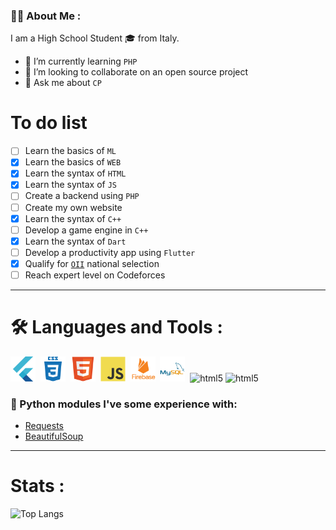 ### :man_technologist: About Me :
I am a High School Student 🎓 from Italy.
- 🌱 I’m currently learning `PHP`
- 👯 I’m looking to collaborate on an open source project
- 💬 Ask me about `CP`

# To do list
- [ ] Learn the basics of `ML`
- [x] Learn the basics of `WEB`
- [x] Learn the syntax of `HTML`
- [x] Learn the syntax of `JS`
- [ ] Create a backend using `PHP`
- [ ] Create my own website
- [x] Learn the syntax of `C++`
- [ ] Develop a game engine in `C++`
- [x] Learn the syntax of `Dart`
- [ ] Develop a productivity app using `Flutter`
- [x] Qualify for [`OII`](https://www.olimpiadi-informatica.it/) national selection
- [ ] Reach expert level on Codeforces

---

# :hammer_and_wrench: Languages and Tools :
<div>
  <img src="https://github.com/devicons/devicon/blob/master/icons/flutter/flutter-original.svg" title="Flutter" alt="Flutter" width="40" height="40"/>&nbsp;
  <img src="https://github.com/devicons/devicon/blob/master/icons/css3/css3-plain-wordmark.svg"  title="CSS3" alt="CSS" width="40" height="40"/>&nbsp;
  <img src="https://github.com/devicons/devicon/blob/master/icons/html5/html5-original.svg" title="HTML5" alt="HTML" width="40" height="40"/>&nbsp;
  <img src="https://github.com/devicons/devicon/blob/master/icons/javascript/javascript-original.svg" title="JavaScript" alt="JavaScript" width="40" height="40"/>&nbsp;
  <img src="https://github.com/devicons/devicon/blob/master/icons/firebase/firebase-plain-wordmark.svg" title="Firebase" alt="Firebase" width="40" height="40"/>&nbsp;
  <img src="https://github.com/devicons/devicon/blob/master/icons/mysql/mysql-original-wordmark.svg" title="MySQL"  alt="MySQL" width="40" height="40"/>&nbsp;
  <img src="https://upload.wikimedia.org/wikipedia/commons/1/19/C_Logo.png" alt="html5" width="40" height="40"/> 
  <img src="https://upload.wikimedia.org/wikipedia/commons/thumb/1/18/ISO_C%2B%2B_Logo.svg/1822px-ISO_C%2B%2B_Logo.svg.png" alt="html5" width="40" height="40"/> 
</div>

### 🐍 Python modules I've some experience with:
- [Requests](https://pypi.org/project/requests/)
- [BeautifulSoup](https://pypi.org/project/beautifulsoup4/)

---

# Stats :

![Top Langs](https://github-readme-stats.vercel.app/api/top-langs/?username=iamnotmat&layout=compact&theme=vision-friendly-dark)
